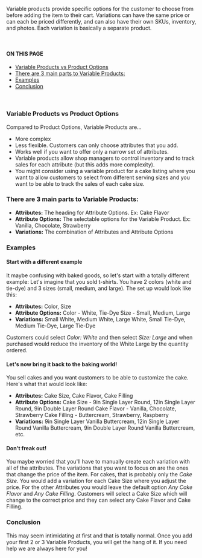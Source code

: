 Variable products provide specific options for the customer to choose from before adding the item to their cart. Variations can have the same price or can each be priced differently, and can also have their own SKUs, inventory, and photos. Each variation is basically a separate product.

<br>
<section class="index-list">
  <h4>ON THIS PAGE</h4>

- [Variable Products vs Product Options](#variable-products-vs-product-options)
- [There are 3 main parts to Variable Products:](#there-are-3-main-parts-to-variable-products)
- [Examples](#examples)
- [Conclusion](#conclusion)

</section>
<br>  

### Variable Products vs Product Options

Compared to Product Options, Variable Products are...

- More complex
- Less flexible. Customers can only choose attributes that you add.
- Works well if you want to offer only a narrow set of attributes.
- Variable products allow shop managers to control inventory and to track sales for each attribute (but this adds more complexity).  
- You might consider using a variable product for a cake listing where you want to allow customers to select from different serving sizes and you want to be able to track the sales of each cake size.

### There are 3 main parts to Variable Products:

- **Attributes:** The heading for Attribute Options. Ex: Cake Flavor
- **Attribute Options:** The selectable options for the Variable Product. Ex: Vanilla, Chocolate, Strawberry
- **Variations:** The combination of Attributes and Attribute Options

### Examples

#### Start with a different example

It maybe confusing with baked goods, so let's start with a totally different example: Let's imagine that you sold t-shirts.  You have 2 colors (white and tie-dye) and 3 sizes (small, medium, and large).  The set up would look like this:

- **Attributes:** Color, Size
- **Attribute Options:** Color - White, Tie-Dye  Size - Small, Medium, Large
- **Variations:** Small White, Medium White, Large White, Small Tie-Dye, Medium Tie-Dye, Large Tie-Dye

Customers could select *Color: White* and then select *Size: Large* and when purchased would reduce the inventory of the White Large by the quantity ordered.

#### Let's now bring it back to the baking world!

You sell cakes and you want customers to be able to customize the cake.  Here's what that would look like:

- **Attributes:** Cake Size, Cake Flavor, Cake Filling
- **Attribute Options:** Cake Size - 9in Single Layer Round, 12in Single Layer Round, 9in Double Layer Round Cake Flavor - Vanilla, Chocolate, Strawberry  Cake Filling - Buttercream, Strawberry, Raspberry
- **Variations:** 9in Single Layer Vanilla Buttercream, 12in Single Layer Round Vanilla Buttercream, 9in Double Layer Round Vanilla Buttercream, etc.

#### Don't freak out!

You maybe worried that you'll have to manually create each variation with all of the attributes. The variations that you want to focus on are the ones that change the price of the item. For cakes, that is probably only the *Cake Size*.  You would add a variation for each Cake Size where you adjust the price.  For the other Attributes you would leave the default option *Any Cake Flavor* and *Any Cake Filling*.  Customers will select a Cake Size which will change to the correct price and they can select any Cake Flavor and Cake Filling.

### Conclusion

This may seem intimidating at first and that is totally normal. Once you add your first 2 or 3 Variable Products, you will get the hang of it.  If you need help we are always here for you!